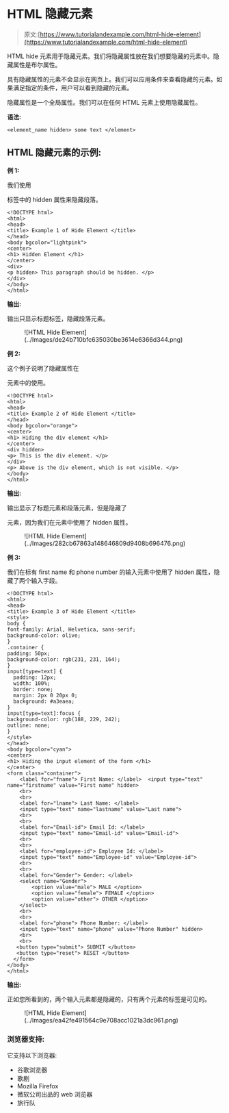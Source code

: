# HTML 隐藏元素

> 原文:[https://www.tutorialandexample.com/html-hide-element](https://www.tutorialandexample.com/html-hide-element)

HTML hide 元素用于隐藏元素。我们将隐藏属性放在我们想要隐藏的元素中。隐藏属性是布尔属性。

具有隐藏属性的元素不会显示在网页上。我们可以应用条件来查看隐藏的元素。如果满足指定的条件，用户可以看到隐藏的元素。

隐藏属性是一个全局属性。我们可以在任何 HTML 元素上使用隐藏属性。

**语法:**

```
<element_name hidden> some text </element>
```

## HTML 隐藏元素的示例:

**例 1:**

我们使用

标签中的 hidden 属性来隐藏段落。

```
<!DOCTYPE html>  
<html>  
<head>  
<title> Example 1 of Hide Element </title>  
</head>  
<body bgcolor="lightpink">  
<center>  
<h1> Hidden Element </h1>  
</center>  
<div>
<p hidden> This paragraph should be hidden. </p>  
</div>
</body>  
</html> 
```

**输出:**

输出只显示标题标签，隐藏段落元素。

<figure class="wp-block-image">![HTML Hide Element](../Images/de24b710bfc635030be3614e6366d344.png)</figure>

**例 2:**

这个例子说明了隐藏属性在

元素中的使用。

```
<!DOCTYPE html>  
<html>  
<head>  
<title> Example 2 of Hide Element </title>  
</head>  
<body bgcolor="orange">  
<center>  
<h1> Hiding the div element </h1>  
</center>  
<div hidden>
<p> This is the div element. </p>  
</div>
<p> Above is the div element, which is not visible. </p>
</body>  
</html> 
```

**输出:**

输出显示了标题元素和段落元素，但是隐藏了

元素，因为我们在元素中使用了 hidden 属性。

<figure class="wp-block-image">![HTML Hide Element](../Images/282cb67863a148646809d9408b696476.png)</figure>

**例 3:**

我们在标有 first name 和 phone number 的输入元素中使用了 hidden 属性，隐藏了两个输入字段。

```
<!DOCTYPE html>  
<html>  
<head>  
<title> Example 3 of Hide Element </title>  
<style>
body {  
font-family: Arial, Helvetica, sans-serif;  
background-color: olive;  
}   
.container {  
padding: 50px;  
background-color: rgb(231, 231, 164);  
}  
input[type=text] {  
  padding: 12px; 
  width: 100%;  
  border: none;  
  margin: 2px 0 20px 0;  
  background: #a3eaea;  
}  
input[type=text]:focus {  
background-color: rgb(188, 229, 242);  
outline: none;
}  
</style>
</head>  
<body bgcolor="cyan">  
<center>  
<h1> Hiding the input element of the form </h1>  
</center>  
<form class="container"> 
    <label for="fname"> First Name: </label>  <input type="text" name="firstname" value="First name" hidden>
    <br> 
    <br>
    <label for="lname"> Last Name: </label>  
    <input type="text" name="lastname" value="Last name">
    <br>
    <br>
    <label for="Email-id"> Email Id: </label> 
    <input type="text" name="Email-id" value="Email-id">
    <br>
    <br>
    <label for="employee-id"> Employee Id: </label>
    <input type="text" name="Employee-id" value="Employee-id">
    <br>
    <br>
    <label for="Gender"> Gender: </label>
    <select name="Gender">
        <option value="male"> MALE </option>
        <option value="female"> FEMALE </option>
        <option value="other"> OTHER </option>
    </select>
    <br>
    <br>
    <label for="phone"> Phone Number: </label>
    <input type="text" name="phone" value="Phone Number" hidden>
    <br>
    <br>
   <button type="submit"> SUBMIT </button>
   <button type="reset"> RESET </button>
  </form>
</body>  
</html> 
```

**输出:**

正如您所看到的，两个输入元素都是隐藏的，只有两个元素的标签是可见的。

<figure class="wp-block-image">![HTML Hide Element](../Images/ea42fe491564c9e708acc1021a3dc961.png)</figure>

### 浏览器支持:

它支持以下浏览器:

*   谷歌浏览器
*   歌剧
*   Mozilla Firefox
*   微软公司出品的 web 浏览器
*   旅行队